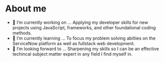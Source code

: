 # About me


- 🔭 I’m currently working on ... Applying my developer skills for new projects using JavaScript, frameworks, and other foundational coding methods.
- 🌱 I’m currently learning ... To focus my problem solving abilties on the ServiceNow platform as well as fullstack web development.
- 🤔 I’m looking forward to ... Sharpening my skills so I can be an effective techincal subject matter expert in any field I find myself in. 


